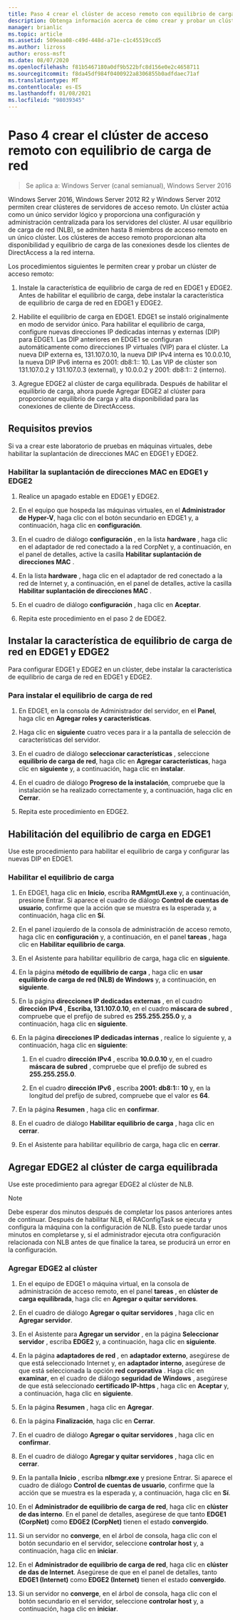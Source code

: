 ```yaml
---
title: Paso 4 crear el clúster de acceso remoto con equilibrio de carga de red
description: Obtenga información acerca de cómo crear y probar un clúster de acceso remoto con equilibrio de carga de red.
manager: brianlic
ms.topic: article
ms.assetid: 509eaa08-c49d-448d-a71e-c1c45519ccd5
ms.author: lizross
author: eross-msft
ms.date: 08/07/2020
ms.openlocfilehash: f81b5467180a0df9b522bfc8d156e0e2c4658711
ms.sourcegitcommit: f8da45df984f0400922a8306855b0adfdaec71af
ms.translationtype: MT
ms.contentlocale: es-ES
ms.lasthandoff: 01/08/2021
ms.locfileid: "98039345"
---
```

# <a name="step-4-create-the-network-load-balanced-remote-access-cluster"></a>Paso 4 crear el clúster de acceso remoto con equilibrio de carga de red

>Se aplica a: Windows Server (canal semianual), Windows Server 2016

 Windows Server 2016, Windows Server 2012 R2 y Windows Server 2012 permiten crear clústeres de servidores de acceso remoto. Un clúster actúa como un único servidor lógico y proporciona una configuración y administración centralizada para los servidores del clúster. Al usar equilibrio de carga de red (NLB), se admiten hasta 8 miembros de acceso remoto en un único clúster. Los clústeres de acceso remoto proporcionan alta disponibilidad y equilibrio de carga de las conexiones desde los clientes de DirectAccess a la red interna.

Los procedimientos siguientes le permiten crear y probar un clúster de acceso remoto:

1. Instale la característica de equilibrio de carga de red en EDGE1 y EDGE2. Antes de habilitar el equilibrio de carga, debe instalar la característica de equilibrio de carga de red en EDGE1 y EDGE2.

2. Habilite el equilibrio de carga en EDGE1. EDGE1 se instaló originalmente en modo de servidor único. Para habilitar el equilibrio de carga, configure nuevas direcciones IP dedicadas internas y externas (DIP) para EDGE1. Las DIP anteriores en EDGE1 se configuran automáticamente como direcciones IP virtuales (VIP) para el clúster. La nueva DIP externa es, 131.107.0.10, la nueva DIP IPv4 interna es 10.0.0.10, la nueva DIP IPv6 interna es 2001: db8:1:: 10. Las VIP de clúster son 131.107.0.2 y 131.107.0.3 (external), y 10.0.0.2 y 2001: db8:1:: 2 (interno).

3. Agregue EDGE2 al clúster de carga equilibrada. Después de habilitar el equilibrio de carga, ahora puede Agregar EDGE2 al clúster para proporcionar equilibrio de carga y alta disponibilidad para las conexiones de cliente de DirectAccess.

## <a name="prerequisites"></a>Requisitos previos

Si va a crear este laboratorio de pruebas en máquinas virtuales, debe habilitar la suplantación de direcciones MAC en EDGE1 y EDGE2.

### <a name="enable-mac-address-spoofing-on-edge1-and-edge2"></a>Habilitar la suplantación de direcciones MAC en EDGE1 y EDGE2

1.  Realice un apagado estable en EDGE1 y EDGE2.

2.  En el equipo que hospeda las máquinas virtuales, en el **Administrador de Hyper-V**, haga clic con el botón secundario en EDGE1 y, a continuación, haga clic en **configuración**.

3.  En el cuadro de diálogo **configuración** , en la lista **hardware** , haga clic en el adaptador de red conectado a la red CorpNet y, a continuación, en el panel de detalles, active la casilla **Habilitar suplantación de direcciones MAC** .

4.  En la lista **hardware** , haga clic en el adaptador de red conectado a la red de Internet y, a continuación, en el panel de detalles, active la casilla **Habilitar suplantación de direcciones MAC** .

5.  En el cuadro de diálogo **configuración** , haga clic en **Aceptar**.

6.  Repita este procedimiento en el paso 2 de EDGE2.

## <a name="install-the-network-load-balancing-feature-on-edge1-and-edge2"></a>Instalar la característica de equilibrio de carga de red en EDGE1 y EDGE2
Para configurar EDGE1 y EDGE2 en un clúster, debe instalar la característica de equilibrio de carga de red en EDGE1 y EDGE2.

### <a name="to-install-network-load-balancing"></a>Para instalar el equilibrio de carga de red

1.  En EDGE1, en la consola de Administrador del servidor, en el **Panel**, haga clic en **Agregar roles y características**.

2.  Haga clic en **siguiente** cuatro veces para ir a la pantalla de selección de características del servidor.

3.  En el cuadro de diálogo **seleccionar características** , seleccione **equilibrio de carga de red**, haga clic en **Agregar características**, haga clic en **siguiente** y, a continuación, haga clic en **instalar**.

4.  En el cuadro de diálogo **Progreso de la instalación**, compruebe que la instalación se ha realizado correctamente y, a continuación, haga clic en **Cerrar**.

5.  Repita este procedimiento en EDGE2.

## <a name="enable-load-balancing-on-edge1"></a>Habilitación del equilibrio de carga en EDGE1
Use este procedimiento para habilitar el equilibrio de carga y configurar las nuevas DIP en EDGE1.

### <a name="enable-load-balancing"></a>Habilitar el equilibrio de carga

1.  En EDGE1, haga clic en **Inicio**, escriba **RAMgmtUI.exe** y, a continuación, presione Entrar. Si aparece el cuadro de diálogo **Control de cuentas de usuario**, confirme que la acción que se muestra es la esperada y, a continuación, haga clic en **Sí**.

2.  En el panel izquierdo de la consola de administración de acceso remoto, haga clic en **configuración** y, a continuación, en el panel **tareas** , haga clic en **Habilitar equilibrio de carga**.

3.  En el Asistente para habilitar equilibrio de carga, haga clic en **siguiente**.

4.  En la página **método de equilibrio de carga** , haga clic en **usar equilibrio de carga de red (NLB) de Windows** y, a continuación, en **siguiente**.

5.  En la página **direcciones IP dedicadas externas** , en el cuadro **dirección IPv4** , **Escriba, 131.107.0.10**, en el cuadro **máscara de subred** , compruebe que el prefijo de subred es **255.255.255.0** y, a continuación, haga clic en **siguiente**.

6.  En la página **direcciones IP dedicadas internas** , realice lo siguiente y, a continuación, haga clic en **siguiente**:

    1.  En el cuadro **dirección IPv4** , escriba **10.0.0.10** y, en el cuadro **máscara de subred** , compruebe que el prefijo de subred es **255.255.255.0**.

    2.  En el cuadro **dirección IPv6** , escriba **2001: db8:1:: 10** y, en la longitud del prefijo de subred, compruebe que el valor es **64**.

7.  En la página **Resumen** , haga clic en **confirmar**.

8.  En el cuadro de diálogo **Habilitar equilibrio de carga** , haga clic en **cerrar**.

9. En el Asistente para habilitar equilibrio de carga, haga clic en **cerrar**.

## <a name="add-edge2-to-the-load-balanced-cluster"></a>Agregar EDGE2 al clúster de carga equilibrada
Use este procedimiento para agregar EDGE2 al clúster de NLB.

> [!NOTE]
> Debe esperar dos minutos después de completar los pasos anteriores antes de continuar. Después de habilitar NLB, el RAConfigTask se ejecuta y configura la máquina con la configuración de NLB. Esto puede tardar unos minutos en completarse y, si el administrador ejecuta otra configuración relacionada con NLB antes de que finalice la tarea, se producirá un error en la configuración.

### <a name="add-edge2-to-the-cluster"></a>Agregar EDGE2 al clúster

1.  En el equipo de EDGE1 o máquina virtual, en la consola de administración de acceso remoto, en el panel **tareas** , en **clúster de carga equilibrada**, haga clic en **Agregar o quitar servidores**.

2.  En el cuadro de diálogo **Agregar o quitar servidores** , haga clic en **Agregar servidor**.

3.  En el Asistente para **Agregar un servidor** , en la página **Seleccionar servidor** , escriba **EDGE2** y, a continuación, haga clic en **siguiente**.

4.  En la página **adaptadores de red** , en **adaptador externo**, asegúrese de que está seleccionado Internet y, en **adaptador interno**, asegúrese de que está seleccionada la opción **red** **corporativa** . Haga clic en **examinar**, en el cuadro de diálogo **seguridad de Windows** , asegúrese de que está seleccionado **certificado IP-https** , haga clic en **Aceptar** y, a continuación, haga clic en **siguiente**.

5.  En la página **Resumen** , haga clic en **Agregar**.

6.  En la página **Finalización**, haga clic en **Cerrar**.

7.  En el cuadro de diálogo **Agregar o quitar servidores** , haga clic en **confirmar**.

8.  En el cuadro de diálogo **Agregar y quitar servidores** , haga clic en **cerrar**.

9. En la pantalla **Inicio** , escriba **nlbmgr.exe** y presione Entrar. Si aparece el cuadro de diálogo **Control de cuentas de usuario**, confirme que la acción que se muestra es la esperada y, a continuación, haga clic en **Sí**.

10. En el **Administrador de equilibrio de carga de red**, haga clic en **clúster de das interno**. En el panel de detalles, asegúrese de que tanto **EDGE1 (CorpNet)** como **EDGE2 (CorpNet)** tienen el estado **convergido**.

11. Si un servidor no **converge**, en el árbol de consola, haga clic con el botón secundario en el servidor, seleccione **controlar host** y, a continuación, haga clic en **iniciar**.

12. En el **Administrador de equilibrio de carga de red**, haga clic en **clúster de das de Internet**. Asegúrese de que en el panel de detalles, tanto **EDGE1 (Internet)** como **EDGE2 (Internet)** tienen el estado **convergido**.

13. Si un servidor no **converge**, en el árbol de consola, haga clic con el botón secundario en el servidor, seleccione **controlar host** y, a continuación, haga clic en **iniciar**.
